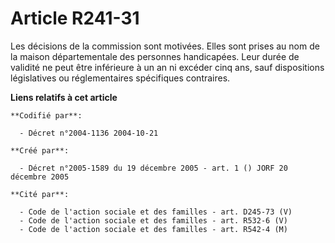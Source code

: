 # Article R241-31

Les décisions de la commission sont motivées. Elles sont prises au nom de la maison départementale des personnes handicapées.
Leur durée de validité ne peut être inférieure à un an ni excéder cinq ans, sauf dispositions législatives ou réglementaires
spécifiques contraires.

**Liens relatifs à cet article**

	**Codifié par**:

	  - Décret n°2004-1136 2004-10-21

	**Créé par**:

	  - Décret n°2005-1589 du 19 décembre 2005 - art. 1 () JORF 20 décembre 2005

	**Cité par**:

	  - Code de l'action sociale et des familles - art. D245-73 (V)
	  - Code de l'action sociale et des familles - art. R532-6 (V)
	  - Code de l'action sociale et des familles - art. R542-4 (M)
